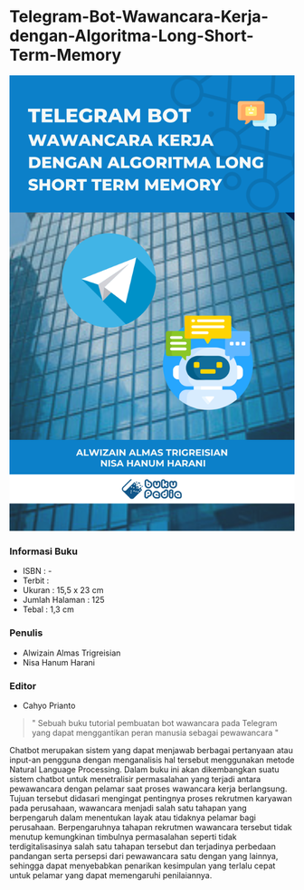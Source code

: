 # Telegram-Bot-Wawancara-Kerja-dengan-Algoritma-Long-Short-Term-Memory

![](https://raw.githubusercontent.com/alwizain/Bukupedia/master/Cover%20Buku.png)

### Informasi Buku

- ISBN : -
- Terbit :
- Ukuran : 15,5 x 23 cm
- Jumlah Halaman : 125
- Tebal : 1,3 cm

### Penulis
- Alwizain Almas Trigreisian
- Nisa Hanum Harani

### Editor
- Cahyo Prianto

> " Sebuah buku tutorial pembuatan bot wawancara pada Telegram yang dapat menggantikan peran manusia sebagai pewawancara "

Chatbot merupakan sistem yang dapat menjawab berbagai pertanyaan atau input-an pengguna dengan menganalisis hal tersebut menggunakan metode Natural Language Processing. Dalam buku ini akan dikembangkan suatu sistem chatbot untuk menetralisir permasalahan yang terjadi antara pewawancara dengan pelamar saat proses wawancara kerja berlangsung. Tujuan tersebut didasari mengingat pentingnya proses rekrutmen karyawan pada perusahaan, wawancara menjadi salah satu tahapan yang berpengaruh dalam menentukan layak atau tidaknya pelamar bagi perusahaan. Berpengaruhnya tahapan rekrutmen wawancara tersebut tidak menutup kemungkinan timbulnya permasalahan seperti tidak terdigitalisasinya salah satu tahapan tersebut dan terjadinya perbedaan pandangan serta persepsi dari pewawancara satu dengan yang lainnya, sehingga dapat menyebabkan penarikan kesimpulan yang terlalu cepat untuk pelamar yang dapat memengaruhi penilaiannya.
